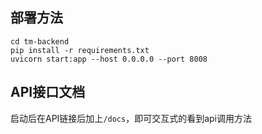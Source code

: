 ## 部署方法

```
cd tm-backend
pip install -r requirements.txt
uvicorn start:app --host 0.0.0.0 --port 8008
```

## API接口文档
启动后在API链接后加上`/docs`，即可交互式的看到api调用方法